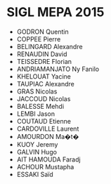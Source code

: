 SIGL MEPA 2015
====

* GODRON Quentin
* COPPEE Pierre
* BELINGARD Alexandre
* RENAUDIN David
* TEISSEDRE Florian
* ANDRIAMANJATO Ny Fanilo
* KHELOUAT Yacine
* TAUPIAC Alexandre
* GRAS Nicolas
* JACCOUD Nicolas
* BALESSE Mehdi
* LEMBI Jason
* COUTAUD Etienne
* CARDOVILLE Laurent
* AMOURDON Ma�t�
* KUOY Jeremy
* GALVIN Hugo
* AIT HAMOUDA Faradj
* ACHOUR Mustapha
* ESSAKI Saïd